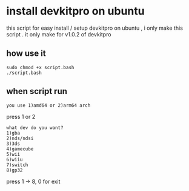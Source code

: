 install devkitpro on ubuntu
===========================
this script for easy install / setup devkitpro on ubuntu , i only make this script . it only make for v1.0.2 of devkitpro
## how use it
```
sudo chmod +x script.bash
./script.bash
```
## when script run
```
you use 1)amd64 or 2)arm64 arch
```
press 1 or 2

```
what dev do you want?
1)gba
2)nds/ndsi
3)3ds
4)gamecube
5)wii
6)wiiu
7)switch
8)gp32
```
press 1 -> 8, 0 for exit
